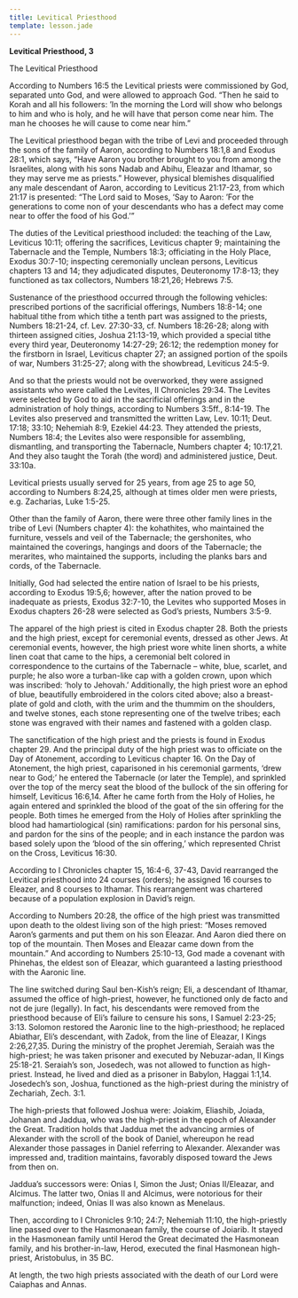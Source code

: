 ```yaml
---
title: Levitical Priesthood
template: lesson.jade
---
```



**Levitical Priesthood, 3**

The Levitical Priesthood

According to Numbers 16:5 the Levitical priests were commissioned by
God, separated unto God, and were allowed to approach God. “Then he said
to Korah and all his followers: ’In the morning the Lord will show who
belongs to him and who is holy, and he will have that person come near
him. The man he chooses he will cause to come near him.”

The Levitical priesthood began with the tribe of Levi and proceeded
through the sons of the family of Aaron, according to Numbers 18:1,8 and
Exodus 28:1, which says, “Have Aaron you brother brought to you from
among the Israelites, along with his sons Nadab and Abihu, Eleazar and
Ithamar, so they may serve me as priests.” However, physical blemishes
disqualified any male descendant of Aaron, according to Leviticus
21:17-23, from which 21:17 is presented: “The Lord said to Moses, ‘Say
to Aaron: ’For the generations to come non of your descendants who has a
defect may come near to offer the food of his God.’”

The duties of the Levitical priesthood included: the teaching of the
Law, Leviticus 10:11; offering the sacrifices, Leviticus chapter 9;
maintaining the Tabernacle and the Temple, Numbers 18:3; officiating in
the Holy Place, Exodus 30:7-10; inspecting ceremonially unclean persons,
Leviticus chapters 13 and 14; they adjudicated disputes, Deuteronomy
17:8-13; they functioned as tax collectors, Numbers 18:21,26; Hebrews
7:5.

Sustenance of the priesthood occurred through the following vehicles:
prescribed portions of the sacrificial offerings, Numbers 18:8-14; one
habitual tithe from which tithe a tenth part was assigned to the
priests, Numbers 18:21-24, cf. Lev. 27:30-33, cf. Numbers 18:26-28;
along with thirteen assigned cities, Joshua 21:13-19, which provided a
special tithe every third year, Deuteronomy 14:27-29; 26:12; the
redemption money for the firstborn in Israel, Leviticus chapter 27; an
assigned portion of the spoils of war, Numbers 31:25-27; along with the
showbread, Leviticus 24:5-9.

And so that the priests would not be overworked, they were assigned
assistants who were called the Levites, II Chronicles 29:34. The Levites
were selected by God to aid in the sacrificial offerings and in the
administration of holy things, according to Numbers 3:5ff., 8:14-19. The
Levites also preserved and transmitted the written Law, Lev. 10:11;
Deut. 17:18; 33:10; Nehemiah 8:9, Ezekiel 44:23. They attended the
priests, Numbers 18:4; the Levites also were responsible for assembling,
dismantling, and transporting the Tabernacle, Numbers chapter 4;
10:17,21. And they also taught the Torah (the word) and administered
justice, Deut. 33:10a.

Levitical priests usually served for 25 years, from age 25 to age 50,
according to Numbers 8:24,25, although at times older men were priests,
e.g. Zacharias, Luke 1:5-25.

Other than the family of Aaron, there were three other family lines in
the tribe of Levi (Numbers chapter 4): the kohathites, who maintained
the furniture, vessels and veil of the Tabernacle; the gershonites, who
maintained the coverings, hangings and doors of the Tabernacle; the
merarites, who maintained the supports, including the planks bars and
cords, of the Tabernacle.

Initially, God had selected the entire nation of Israel to be his
priests, according to Exodus 19:5,6; however, after the nation proved to
be inadequate as priests, Exodus 32:7-10, the Levites who supported
Moses in Exodus chapters 26-28 were selected as God’s priests, Numbers
3:5-9.

The apparel of the high priest is cited in Exodus chapter 28. Both the
priests and the high priest, except for ceremonial events, dressed as
other Jews. At ceremonial events, however, the high priest wore white
linen shorts, a white linen coat that came to the hips, a ceremonial
belt colored in correspondence to the curtains of the Tabernacle –
white, blue, scarlet, and purple; he also wore a turban-like cap with a
golden crown, upon which was inscribed: ‘holy to Jehovah.’ Additionally,
the high priest wore an ephod of blue, beautifully embroidered in the
colors cited above; also a breast-plate of gold and cloth, with the urim
and the thummim on the shoulders, and twelve stones, each stone
representing one of the twelve tribes; each stone was engraved with
their names and fastened with a golden clasp.

The sanctification of the high priest and the priests is found in Exodus
chapter 29. And the principal duty of the high priest was to officiate
on the Day of Atonement, according to Leviticus chapter 16. On the Day
of Atonement, the high priest, caparisoned in his ceremonial garments,
‘drew near to God;’ he entered the Tabernacle (or later the Temple), and
sprinkled over the top of the mercy seat the blood of the bullock of the
sin offering for himself, Leviticus 16:6,14. After he came forth from
the Holy of Holies, he again entered and sprinkled the blood of the goat
of the sin offering for the people. Both times he emerged from the Holy
of Holies after sprinkling the blood had hamartiological (sin)
ramifications: pardon for his personal sins, and pardon for the sins of
the people; and in each instance the pardon was based solely upon the
‘blood of the sin offering,’ which represented Christ on the Cross,
Leviticus 16:30.

According to I Chronicles chapter 15, 16:4-6, 37-43, David rearranged
the Levitical priesthood into 24 courses (orders); he assigned 16
courses to Eleazer, and 8 courses to Ithamar. This rearrangement was
chartered because of a population explosion in David’s reign.

According to Numbers 20:28, the office of the high priest was
transmitted upon death to the oldest living son of the high priest:
“Moses removed Aaron’s garments and put them on his son Eleazar. And
Aaron died there on top of the mountain. Then Moses and Eleazar came
down from the mountain.” And according to Numbers 25:10-13, God made a
covenant with Phinehas, the eldest son of Eleazar, which guaranteed a
lasting priesthood with the Aaronic line.

The line switched during Saul ben-Kish’s reign; Eli, a descendant of
Ithamar, assumed the office of high-priest, however, he functioned only
de facto and not de jure (legally). In fact, his descendants were
removed from the priesthood because of Eli’s failure to censure his
sons, I Samuel 2:23-25; 3:13. Solomon restored the Aaronic line to the
high-priesthood; he replaced Abiathar, Eli’s descendant, with Zadok,
from the line of Eleazar, I Kings 2:26,27,35. During the ministry of the
prophet Jeremiah, Seraiah was the high-priest; he was taken prisoner and
executed by Nebuzar-adan, II Kings 25:18-21. Seraiah’s son, Josedech,
was not allowed to function as high-priest. Instead, he lived and died
as a prisoner in Babylon, Haggai 1:1,14. Josedech’s son, Joshua,
functioned as the high-priest during the ministry of Zechariah, Zech.
3:1.

The high-priests that followed Joshua were: Joiakim, Eliashib, Joiada,
Johanan and Jaddua, who was the high-priest in the epoch of Alexander
the Great. Tradition holds that Jaddua met the advancing armies of
Alexander with the scroll of the book of Daniel, whereupon he read
Alexander those passages in Daniel referring to Alexander. Alexander was
impressed and, tradition maintains, favorably disposed toward the Jews
from then on.

Jaddua’s successors were: Onias I, Simon the Just; Onias II/Eleazar, and
Alcimus. The latter two, Onias II and Alcimus, were notorious for their
malfunction; indeed, Onias II was also known as Menelaus.

Then, according to I Chronicles 9:10; 24:7; Nehemiah 11:10, the
high-priestly line passed over to the Hasmonaean family, the course of
Joiarib. It stayed in the Hasmonean family until Herod the Great
decimated the Hasmonean family, and his brother-in-law, Herod, executed
the final Hasmonean high-priest, Aristobulus, in 35 BC.

At length, the two high priests associated with the death of our Lord
were Caiaphas and Annas.


